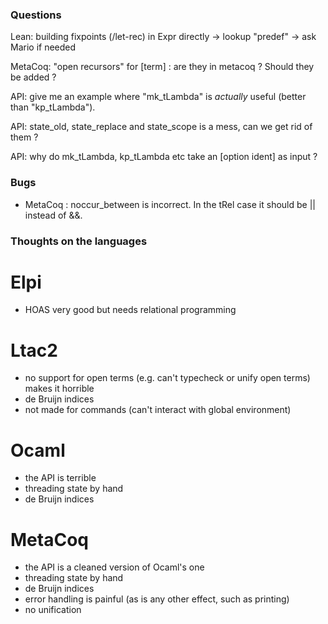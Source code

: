 ### Questions

Lean: building fixpoints (/let-rec) in Expr directly 
  -> lookup "predef"
  -> ask Mario if needed

MetaCoq: "open recursors" for [term] : are they in metacoq ? Should they be added ?

API: give me an example where "mk_tLambda" is *actually* useful (better than "kp_tLambda").

API: state_old, state_replace and state_scope is a mess, can we get rid of them ?

API: why do mk_tLambda, kp_tLambda etc take an [option ident] as input ?

### Bugs

- MetaCoq : noccur_between is incorrect. In the tRel case it should be || instead of &&.

### Thoughts on the languages

# Elpi 
- HOAS very good but needs relational programming

# Ltac2
- no support for open terms (e.g. can't typecheck or unify open terms) makes it horrible
- de Bruijn indices
- not made for commands (can't interact with global environment)

# Ocaml
- the API is terrible
- threading state by hand
- de Bruijn indices

# MetaCoq
- the API is a cleaned version of Ocaml's one
- threading state by hand     
- de Bruijn indices
- error handling is painful (as is any other effect, such as printing)
- no unification
